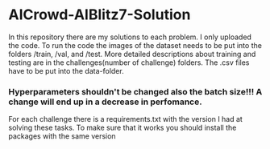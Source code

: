 # AICrowd-AIBlitz7-Solution

In this repository there are my solutions to each problem. I only uploaded the code. To run the code the images of the dataset needs to be put into the folders /train, /val, and /test. More detailed descriptions about training and testing are in the challenges(number of challenge) folders. The .csv files have to be put into the data-folder.

### Hyperparameters shouldn't be changed also the batch size!!! A change will end up in a decrease in perfomance.

For each challenge there is a requirements.txt with the version I had at solving these tasks. To make sure that it works you should install the packages with the same version
